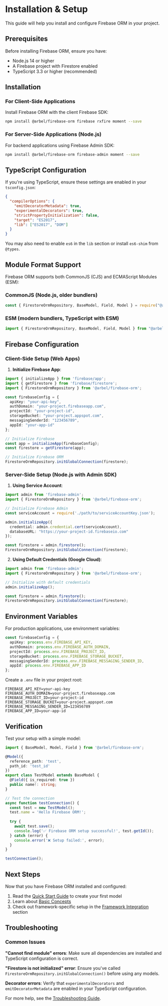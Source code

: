 # Installation & Setup

This guide will help you install and configure Firebase ORM in your project.

## Prerequisites

Before installing Firebase ORM, ensure you have:
- Node.js 14 or higher
- A Firebase project with Firestore enabled
- TypeScript 3.3 or higher (recommended)

## Installation

### For Client-Side Applications

Install Firebase ORM with the client Firebase SDK:

```bash
npm install @arbel/firebase-orm firebase rxfire moment --save
```

### For Server-Side Applications (Node.js)

For backend applications using Firebase Admin SDK:

```bash
npm install @arbel/firebase-orm firebase-admin moment --save
```

## TypeScript Configuration

If you're using TypeScript, ensure these settings are enabled in your `tsconfig.json`:

```json
{
  "compilerOptions": {
    "emitDecoratorMetadata": true,
    "experimentalDecorators": true,
    "strictPropertyInitialization": false,
    "target": "ES2017",
    "lib": ["ES2017", "DOM"]
  }
}
```

You may also need to enable `es6` in the `lib` section or install `es6-shim` from `@types`.

## Module Format Support

Firebase ORM supports both CommonJS (CJS) and ECMAScript Modules (ESM):

### CommonJS (Node.js, older bundlers)
```javascript
const { FirestoreOrmRepository, BaseModel, Field, Model } = require("@arbel/firebase-orm");
```

### ESM (modern bundlers, TypeScript with ESM)
```javascript
import { FirestoreOrmRepository, BaseModel, Field, Model } from "@arbel/firebase-orm";
```

## Firebase Configuration

### Client-Side Setup (Web Apps)

1. **Initialize Firebase App**:

```typescript
import { initializeApp } from 'firebase/app';
import { getFirestore } from 'firebase/firestore';
import { FirestoreOrmRepository } from '@arbel/firebase-orm';

const firebaseConfig = {
  apiKey: "your-api-key",
  authDomain: "your-project.firebaseapp.com",
  projectId: "your-project-id",
  storageBucket: "your-project.appspot.com",
  messagingSenderId: "123456789",
  appId: "your-app-id"
};

// Initialize Firebase
const app = initializeApp(firebaseConfig);
const firestore = getFirestore(app);

// Initialize Firebase ORM
FirestoreOrmRepository.initGlobalConnection(firestore);
```

### Server-Side Setup (Node.js with Admin SDK)

1. **Using Service Account**:

```typescript
import admin from 'firebase-admin';
import { FirestoreOrmRepository } from '@arbel/firebase-orm';

// Initialize Firebase Admin
const serviceAccount = require('./path/to/serviceAccountKey.json');

admin.initializeApp({
  credential: admin.credential.cert(serviceAccount),
  databaseURL: "https://your-project-id.firebaseio.com"
});

const firestore = admin.firestore();
FirestoreOrmRepository.initGlobalConnection(firestore);
```

2. **Using Default Credentials (Google Cloud)**:

```typescript
import admin from 'firebase-admin';
import { FirestoreOrmRepository } from '@arbel/firebase-orm';

// Initialize with default credentials
admin.initializeApp();

const firestore = admin.firestore();
FirestoreOrmRepository.initGlobalConnection(firestore);
```

## Environment Variables

For production applications, use environment variables:

```typescript
const firebaseConfig = {
  apiKey: process.env.FIREBASE_API_KEY,
  authDomain: process.env.FIREBASE_AUTH_DOMAIN,
  projectId: process.env.FIREBASE_PROJECT_ID,
  storageBucket: process.env.FIREBASE_STORAGE_BUCKET,
  messagingSenderId: process.env.FIREBASE_MESSAGING_SENDER_ID,
  appId: process.env.FIREBASE_APP_ID
};
```

Create a `.env` file in your project root:

```env
FIREBASE_API_KEY=your-api-key
FIREBASE_AUTH_DOMAIN=your-project.firebaseapp.com
FIREBASE_PROJECT_ID=your-project-id
FIREBASE_STORAGE_BUCKET=your-project.appspot.com
FIREBASE_MESSAGING_SENDER_ID=123456789
FIREBASE_APP_ID=your-app-id
```

## Verification

Test your setup with a simple model:

```typescript
import { BaseModel, Model, Field } from '@arbel/firebase-orm';

@Model({
  reference_path: 'test',
  path_id: 'test_id'
})
export class TestModel extends BaseModel {
  @Field({ is_required: true })
  public name!: string;
}

// Test the connection
async function testConnection() {
  const test = new TestModel();
  test.name = 'Hello Firebase ORM!';
  
  try {
    await test.save();
    console.log('✅ Firebase ORM setup successful!', test.getId());
  } catch (error) {
    console.error('❌ Setup failed:', error);
  }
}

testConnection();
```

## Next Steps

Now that you have Firebase ORM installed and configured:

1. Read the [Quick Start Guide](./quick-start.md) to create your first model
2. Learn about [Basic Concepts](./basic-concepts.md)
3. Check out framework-specific setup in the [Framework Integration](./frameworks/) section

## Troubleshooting

### Common Issues

**"Cannot find module" errors**: Make sure all dependencies are installed and TypeScript configuration is correct.

**"Firestore is not initialized" error**: Ensure you've called `FirestoreOrmRepository.initGlobalConnection()` before using any models.

**Decorator errors**: Verify that `experimentalDecorators` and `emitDecoratorMetadata` are enabled in your TypeScript configuration.

For more help, see the [Troubleshooting Guide](./guides/troubleshooting.md).